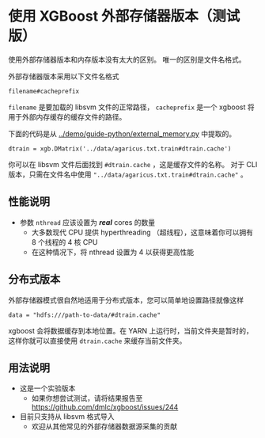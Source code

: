 # 使用 XGBoost 外部存储器版本（测试版）

使用外部存储器版本和内存版本没有太大的区别。 唯一的区别是文件名格式。

外部存储器版本采用以下文件名格式

```
filename#cacheprefix

```

`filename` 是要加载的 libsvm 文件的正常路径， `cacheprefix` 是一个 xgboost 将用于外部内存缓存的缓存文件的路径。

下面的代码是从 [../demo/guide-python/external_memory.py](https://github.com/dmlc/xgboost/tree/master/doc/demo/guide-python/external_memory.py) 中提取的。

```
dtrain = xgb.DMatrix('../data/agaricus.txt.train#dtrain.cache')

```

你可以在 libsvm 文件后面找到 `#dtrain.cache` ，这是缓存文件的名称。 对于 CLI 版本，只需在文件名中使用 `"../data/agaricus.txt.train#dtrain.cache"` 。

## 性能说明

*   参数 `nthread` 应该设置为 **_real_** cores 的数量
    *   大多数现代 CPU 提供 hyperthreading （超线程），这意味着你可以拥有 8 个线程的 4 核 CPU
    *   在这种情况下，将 nthread 设置为 4 以获得更高性能

## 分布式版本

外部存储器模式很自然地适用于分布式版本，您可以简单地设置路径就像这样

```
data = "hdfs:///path-to-data/#dtrain.cache"

```

xgboost 会将数据缓存到本地位置。在 YARN 上运行时，当前文件夹是暂时的，这样你就可以直接使用 `dtrain.cache` 来缓存当前文件夹。

## 用法说明

*   这是一个实验版本
    *   如果你想尝试测试，请将结果报告至 https://github.com/dmlc/xgboost/issues/244
*   目前只支持从 libsvm 格式导入
    *   欢迎从其他常见的外部存储器数据源采集的贡献